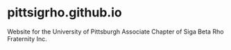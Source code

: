 # pittsigrho.github.io
Website for the University of Pittsburgh Associate Chapter of Siga Beta Rho Fraternity Inc.
